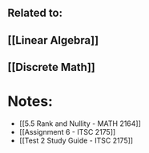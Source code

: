 
## Related to:
## [[Linear Algebra]]
## [[Discrete Math]]

# Notes:
- [[5.5 Rank and Nullity - MATH 2164]]
- [[Assignment 6 - ITSC 2175]]
- [[Test 2 Study Guide - ITSC 2175]]
